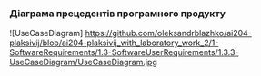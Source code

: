 ### Діаграма прецедентів програмного продукту
![UseCaseDiagram] https://github.com/oleksandrblazhko/ai204-plaksivij/blob/ai204-plaksivij_with_laboratory_work_2/1-SoftwareRequirements/1.3-SoftwareUserRequirements/1.3.3-UseCaseDiagram/UseCaseDiagram.jpg
